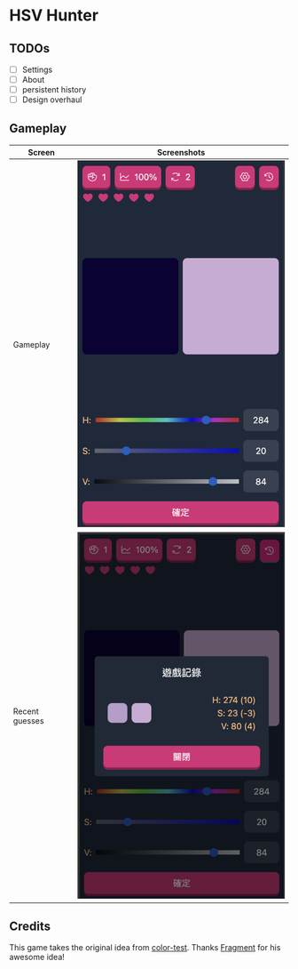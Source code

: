 # HSV Hunter

## TODOs

- [ ] Settings
- [ ] About
- [ ] persistent history
- [ ] Design overhaul

## Gameplay

| Screen | Screenshots |
| -- |--|
| Gameplay | <img src="./docs/images/1.png" width="400"> |
| Recent guesses |  <img src="./docs/images/2.png" width="400"> |

## Credits

This game takes the original idea from [color-test](https://dream7fragment.itch.io/color-test). Thanks [Fragment](https://www.facebook.com/Dream7Fragment) for his awesome idea!

